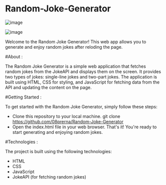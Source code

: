 # Random-Joke-Generator

![image](https://github.com/08prerna/Random-Joke-Generator/assets/132763290/0f5551a1-e505-4638-9409-893f936efa1d)


![image](https://github.com/08prerna/Random-Joke-Generator/assets/132763290/8ac1d681-6498-4a5e-ba9c-48be7a9369b5)


Welcome to the Random Joke Generator! This web app allows you to generate and enjoy random jokes after reloding the page.

#About :

The Random Joke Generator is a simple web application that fetches random jokes from the JokeAPI and displays them on the screen. It provides two types of jokes: single-line jokes and two-part jokes.
The application is built using HTML, CSS for styling, and JavaScript for fetching data from the API and updating the content on the page.

#Getting Started :

To get started with the Random Joke Generator, simply follow these steps:

* Clone this repository to your local machine.
  git clone https://github.com/08prerna/Random-Joke-Generator
* Open the index.html file in your web browser.
  That's it! You're ready to start generating and enjoying random jokes.

#Technologies :

The project is built using the following technologies:
* HTML
* CSS
* JavaScript
* JokeAPI (for fetching random jokes)

